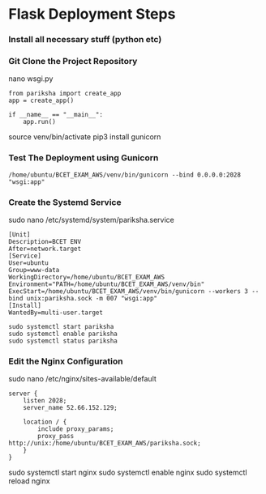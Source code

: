 # Flask Deployment Steps

### Install all necessary stuff (python etc)

### Git Clone the Project Repository

nano wsgi.py
```
from pariksha import create_app
app = create_app()

if __name__ == "__main__":
    app.run()
```

source venv/bin/activate
pip3 install gunicorn

### Test The Deployment using Gunicorn
```
/home/ubuntu/BCET_EXAM_AWS/venv/bin/gunicorn --bind 0.0.0.0:2028 "wsgi:app"
```

### Create the Systemd Service
sudo nano /etc/systemd/system/pariksha.service
```
[Unit]
Description=BCET ENV
After=network.target
[Service]
User=ubuntu
Group=www-data
WorkingDirectory=/home/ubuntu/BCET_EXAM_AWS
Environment="PATH=/home/ubuntu/BCET_EXAM_AWS/venv/bin"
ExecStart=/home/ubuntu/BCET_EXAM_AWS/venv/bin/gunicorn --workers 3 --bind unix:pariksha.sock -m 007 "wsgi:app"
[Install]
WantedBy=multi-user.target
```

```
sudo systemctl start pariksha
sudo systemctl enable pariksha
sudo systemctl status pariksha
```

### Edit the Nginx Configuration
sudo nano /etc/nginx/sites-available/default
```
server { 
	listen 2028; 
	server_name 52.66.152.129; 

	location / { 
		include proxy_params;
		proxy_pass http://unix:/home/ubuntu/BCET_EXAM_AWS/pariksha.sock; 
	} 
}
```
sudo systemctl start nginx
sudo systemctl enable nginx
sudo systemctl reload nginx 